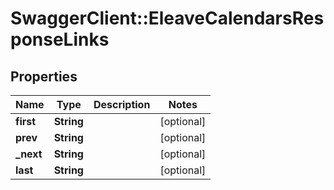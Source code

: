 # SwaggerClient::EleaveCalendarsResponseLinks

## Properties
Name | Type | Description | Notes
------------ | ------------- | ------------- | -------------
**first** | **String** |  | [optional] 
**prev** | **String** |  | [optional] 
**_next** | **String** |  | [optional] 
**last** | **String** |  | [optional] 


